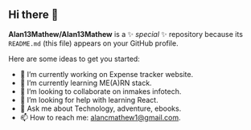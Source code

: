## Hi there 👋

**Alan13Mathew/Alan13Mathew** is a ✨ _special_ ✨ repository because its `README.md` (this file) appears on your GitHub profile.

Here are some ideas to get you started:

- 🔭 I’m currently working on Expense tracker website.
- 🌱 I’m currently learning ME(A)RN stack.
- 👯 I’m looking to collaborate on inmakes infotech.
- 🤔 I’m looking for help with learning React.
- 💬 Ask me about Technology, adventure, ebooks.
- 📫 How to reach me: [alancmathew1@gmail.com](alancmathew1@gmail.com).

